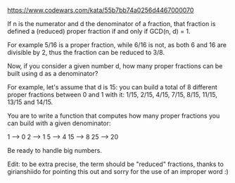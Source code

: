https://www.codewars.com/kata/55b7bb74a0256d4467000070

If n is the numerator and d the denominator of a fraction, that fraction is defined a (reduced) proper fraction if and only if GCD(n, d) = 1.

For example 5/16 is a proper fraction, while 6/16 is not, as both 6 and 16 are divisible by 2, thus the fraction can be reduced to 3/8.

Now, if you consider a given number d, how many proper fractions can be built using d as a denominator?

For example, let's assume that d is 15: you can build a total of 8 different proper fractions between 0 and 1 with it: 1/15, 2/15, 4/15, 7/15, 8/15, 11/15, 13/15 and 14/15.

You are to write a function that computes how many proper fractions you can build with a given denominator:

1 --> 0
2 --> 1
5 --> 4
15 --> 8
25 --> 20


Be ready to handle big numbers.

Edit: to be extra precise, the term should be "reduced" fractions, thanks to girianshiido for pointing this out and sorry for the use of an improper word :)